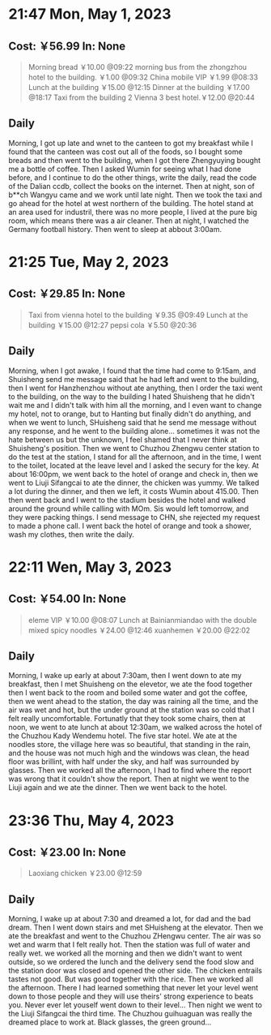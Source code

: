 # 21:47 Mon, May 1, 2023

## Cost: ￥56.99 In: None
>Morning bread ￥10.00
@09:22
>morning bus from the zhongzhou hotel to the building. ￥1.00 
@09:32
>China mobile VIP ￥1.99
@08:33
>Lunch at the building ￥15.00
@12:15
>Dinner at the building ￥17.00
@18:17
>Taxi from the building 2 Vienna 3 best hotel.￥12.00
@20:44

## Daily
Morning, I got up late and wnet to the canteen to got my breakfast while I found that the canteen was cost out all of the foods, so I bought some breads and then went to the building, when I got there Zhengyuying bought me a bottle of coffee. Then I asked Wumin for seeing what I had done before, and I continue to do the other things, write the daily, read the code of the Dalian ccdb, collect the books on the internet. 
Then at night, son of b**ch Wangyu came and we work until late night. Then we took the taxi and go ahead for the hotel at west northern of the building.
The hotel stand at an area used for industril, there was no more people, I lived at the pure big room, which means there was a air cleaner.
Then at night, I watched the Germany football history. Then went to sleep at abbout 3:00am.

# 21:25 Tue, May 2, 2023

## Cost: ￥29.85 In: None
>Taxi from vienna hotel to the building ￥9.35
@09:49
>Lunch at the building ￥15.00
@12:27
>pepsi cola ￥5.50
@20:36

## Daily
Morning, when I got awake, I found that the time had come to 9:15am, and Shuisheng send me message said that he had left and went to the building, then I went for Hanzhenzhou without ate anything, then I order the taxi went to the building, on the way to the building I hated Shuisheng that he didn't wait me and I didn't talk with him all the morning, and I even want to change my hotel, not to orange, but to Hanting but finally didn't do anything, and when we went to lunch, SHuisheng said that he send me message without any response, and he went to the building alone...
sometimes it was not the hate between us but the unknown, I feel shamed that I never think at Shuisheng's position. Then we went to Chuzhou Zhengwu center station to do the test at the station, I stand for all the afternoon, and in the time, I went to the toilet, located at the leave level and I asked the secury for the key.
At about 16:00pm, we went back to the hotel of orange and check in, then we went to Liuji Sifangcai to ate the dinner, the chicken was yummy. We talked a lot during the dinner, and then we left, it costs Wumin about 415.00. 
Then then went back and I went to the stadium besides the hotel and walked around the ground while calling with MOm.
Sis would left tomorrow, and they were packing things.
I send message to CHN, she rejected my request to made a phone call.
I went back the hotel of orange and took a shower, wash my clothes, then write the daily.

# 22:11 Wen, May 3, 2023

## Cost: ￥54.00 In: None
>eleme VIP ￥10.00
@08:07
>Lunch at Bainianmiandao with the double mixed spicy noodles ￥24.00
@12:46
>xuanhemen ￥20.00
@22:02

## Daily
Morning, I wake up early at about 7:30am, then I went down to ate my breakfast, then I met Shuisheng on the elevetor, we ate the food together then I went back to the room and boiled some water and got the coffee, then we went ahead to the station, the day was raining all the time, and the air was wet and hot, but the under ground at the station was so cold that I felt really uncomfortable.
Fortunatly that they took some chairs, then at noon, we went to ate lunch at about 12:30am, we walked across the hotel of the Chuzhou Kady Wendemu hotel. The five star hotel.
We ate at the noodles store, the village here was so beautiful, that standing in the rain, and the house was not much high and the windows was clean, the head floor was brillint, with half under the sky, and half was surrounded by glasses.
Then we worked all the afternoon, I had to find where the report was wrong that it couldn't show the report.
Then at night we went to the Liuji again and we ate the dinner. Then we went back to the hotel. 

# 23:36 Thu, May 4, 2023

## Cost: ￥23.00 In: None
>Laoxiang chicken ￥23.00
@12:59

## Daily
Morning, I wake up at about 7:30 and dreamed a lot, for dad and the bad dream. Then I went down stairs and met SHuisheng at the elevator. 
Then we ate the breakfast and went to the Chuzhou ZHengwu center.
The air was so wet and warm that I felt really hot.
Then the station was full of water and really wet. we worked all the morning and then we didn't want to went outside, so we ordered the lunch and the delivery send the food slow and the station door was closed and opened the other side. 
The chicken entrails tastes not good. But was good together with the rice. Then we worked all the afternoon. 
There I had learned something that never let your level went down to those people and they will use theirs' strong experience to beats you. Never ever let youself went down to their level...
Then night we went to the Liuji Sifangcai the third time.
The Chuzhou guihuaguan was really the dreamed place to work at. Black glasses, the green ground...
